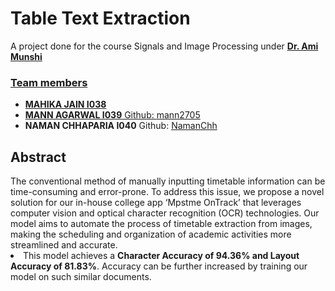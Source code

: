 # Table Text Extraction

A project done for the course Signals and Image Processing under <b><a href="https://github.com/AmiMunshi">Dr. Ami Munshi</b> 
<h3>Team members</h3>
<ul>
<li><b>MAHIKA JAIN I038</b></li>
<li><b>MANN AGARWAL I039</b> Github: <a href="https://github.com/mann2705">mann2705</a></li>
<li><b>NAMAN CHHAPARIA I040</b> Github: <a href="https://github.com/NamanChh">NamanChh</a></li>

</ul>
<h2>Abstract</h2>
The conventional method of manually inputting timetable information can be time-consuming and error-prone. To address this issue, we propose a novel solution for our in-house college app ‘Mpstme OnTrack’ that leverages computer vision and optical character recognition (OCR) technologies. Our model aims to automate the process of timetable extraction from images, making the scheduling and organization of academic activities more streamlined and accurate. 
<li>This model achieves a <b>Character Accuracy of 94.36% and Layout Accuracy of 81.83%</b>. Accuracy can be further increased by training our model on such similar documents.</li>

